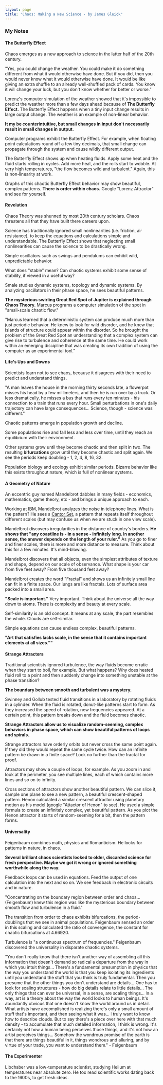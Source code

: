 ```yaml
---
layout: page
title: "Chaos: Making a New Science - by James Gleick"
---
```

### My Notes 

#### The Butterfly Effect

Chaos emerges as a new approach to science in the latter half of the 20th century.

"Yes, you could change the weather.  You could make it do something different from what it would otherwise have done.  But if you did, then you would never know what it would otherwise have done.  It would be like giving an extra shuffle to an already well-shuffled pack of cards.  You know it will change your luck, but you don't know whether for better or worse."

Lorenz's computer simulation of the weather showed that it's impossible to predict the weather more than a few days ahead because of **The Butterfly Effect.**  The Butterfly Effect happens when a tiny input change results in large output change.  The weather is an example of non-linear behavior.

**It my be counterintuitive, but small changes in input don't necessarily result in small changes in output.**

Computer programs exhibit the Butterfly Effect.  For example, when floating point calculations round off a few tiny decimals, that small change can propagate through the system and cause wildly different output.

The Butterfly Effect shows up when heating fluids.  Apply some heat and the fluid starts rolling in cycles.  Add more heat, and the rolls start to wobble.  At very high temperatures, "the flow becomes wild and turbulent."  Again, this is non-linearity at work.

Graphs of this chaotic Butterfly Effect behavior may show beautiful, complex patterns.  **There is order within chaos.**  Google "Lorenz Attractor" and see for yourself.

#### Revolution

Chaos Theory was shunned by most 20th century scholars.  Chaos threatens all that they have built there careers upon.

Science has traditionally ignored small nonlinearities (i.e. friction, air resistance), to keep the equations and calculations simple and understandable.  The Butterfly Effect shows that neglecting small nonlinearities can cause the science to be drastically wrong.

Simple oscillators such as swings and pendulums can exhibit wild, unpredictable behavior.

What does "stable" mean?  Can chaotic systems exhibit some sense of stability, if viewed in a useful way?

Smale studies dynamic systems, topology and dynamic systems.  By analyzing oscillators in their phase space, he sees beautiful patterns.

**The mysterious swirling Great Red Spot of Jupiter is explained through Chaos Theory.**  Marcus programs a computer simulation of the spot in "small-scale chaotic flow."

"Marcus learned that a deterministic system can produce much more than just periodic behavior.  He knew to look for wild disorder, and he knew that  islands of structure could appear within the disorder.  So he brought the problem of the Great Red Spot an understanding that a complex system can give rise to turbulence and coherence at the same time.  He could work within an emerging discipline that was creating its own tradition of using the computer as an experimental tool."

#### Life's Ups and Downs

Scientists learn not to see chaos, because it disagrees with their need to predict and understand things.

"A man leaves the house in the morning thirty seconds late, a flowerpot misses his head by a few millimeters, and then he is run over by a truck.  Or less dramatically, he misses a bus that runs every ten minutes - his connection to a train that runs every hour. Small perturbations in one's daily trajectory can have large consequences...  Science, though - science was different."

Chaotic patterns emerge in population growth and decline.

Some populations rise and fall less and less over time, until they reach an equilibrium with their environment.

Other systems grow until they become chaotic and then split in two.  The resulting **bifurcations** grow until they become chaotic and split again.  We see the periods keep doubling - 1, 2, 4, 8, 16, 32.

Population biology and ecology exhibit similar periods.  Bizarre behavior like this exists throughout nature, which is full of nonlinear systems.

#### A Geometry of Nature

An eccentric guy named Mandelbrot dabbles in many fields - economics, mathematics, game theory, etc - and brings a unique approach to each.

Working at IBM, Mandelbrot analyzes the noise in telephone lines.  What is the pattern?  He sees a [Cantor Set](https://en.wikipedia.org/wiki/Cantor_set), a pattern that repeats itself throughout different scales (but may confuse us when we are stuck in one view scale).

Mandelbrot discovers irregularities in the distance of country's borders.  **He shows that "any coastline is - in a sense - infinitely long.  In another sense, the answer depends on the length of your ruler."** As you go to finer and finer scales, there is more and more distance to measure.  Think about this for a few minutes.  It's mind-blowing.

Mandelbrot discovers that all objects, even the simplest attributes of texture and shape, depend on our scale of observance.  What shape is your car from five feet away?  From five thousand feet away?

Mandelbrot creates the word "Fractal" and shows us an infinitely small line can fit in a finite space.  Our lungs are like fractals.  Lots of surface area packed into a small area.

**"Scale is important."** Very important.  Think about the universe all the way down to atoms.  There is complexity and beauty at every scale.

Self-similarity is an old concept. It means at any scale, the part resembles the whole.  Clouds are self-similar.

Simple equations can cause endless complex, beautiful patterns.

**"Art that satisfies lacks scale, in the sense that it contains important elements at all sizes.""**

#### Strange Attractors

Traditional scientists ignored turbulence, the way fluids become erratic when they start to boil, for example.  But what happens?  Why does heated fluid roll to a point and then suddenly change into something unstable at the phase transition?

**The boundary between smooth and turbulent was a mystery.**

Swinney and Gollub tested fluid transitions in a laboratory by rotating fluids in a cylinder.  When the fluid is rotated, donut-like patterns start to form.  As they increased the speed of rotation, new frequencies appeared.  At a certain point, this pattern breaks down and the fluid becomes chaotic.

**Strange Attractors allow us to visualize random-seeming, complex behaviors in phase space, which can show beautiful patterns of loops and spirals.**.

Strange attractors have orderly orbits but never cross the same point again.  If they did they would repeat the same cycle twice.  How can an infinite pattern be drawn in a finite space?  Look no further than the fractal for proof.

Attractors may show a couple of loops, for example.  As you zoom in and look at the perimeter, you see multiple lines, each of which contains more lines and so on to infinity.

Cross sections of attractors show another beautiful pattern.  We can slice it, sample one plane to see a new pattern, a beautiful crescent-shaped pattern.  Henon calculated a similar crescent attractor using planetary motion as his model (google "Attactor of Henon" to see).  He used a simple formula to create an infinitely complex, yet beautiful pattern.  As you plot the Henon attractor it starts of random-seeming for a bit, then the pattern forms.

#### Universality

Feigenbaum combines math, physics and Romanticism. He looks for patterns in nature, in chaos.

**Several brilliant chaos scientists looked to older, discarded science for fresh perspective.  Maybe we got it wrong or ignored something worthwhile along the way.**

Feedback loops can be used in equations.  Feed the output of one calculation into the next and so on.  We see feedback in electronic circuits and in nature.

"Concentrating on the boundary region between order and chaos... (Feigenbaum) knew this region was like the mysterious boundary between smooth flow and turbulence in a fluid."

The transition from order to chaos exhibits bifurcations, the period-doublings that we see in animal populations.  Feigenbaum sensed an order in this scaling and calculated the ratio of convergence, the constant for chaotic bifurcations at 4.66920.

Turbulence is "a continuous spectrum of frequencies."  Feigenbaum discovered the universality in disparate chaotic systems.  

"You don't really know that there isn't another way of assembling all this information that doesn't demand so radical a departure from the way in which you intuit things...  There's a fundamental presumption in physics that the way you understand the world is that you keep isolating its ingredients until you understand the stuff that you think is truly fundamental. Then you presume that the other things you don't understand are details...  One has to look for scaling structures - how do big details relate to little details...  The only things that can ever be universal, in a sense, are scaling things... In a way, art is a theory about the way the world looks to human beings.  It's abundantly obvious that one doesn't know the world around us in detail.  What artists have accomplished is realizing there's only a small amount of stuff that's important, and then seeing what it was... I truly want to know how to describe clouds.  But to say there's a piece over here with that much density - to accumulate that much detailed information, I think is wrong.  It's certainly not how a human being perceives those things, and it's not how an artist perceives things...  Somehow the wondrous promise of the earth is that there are things beautiful in it, things wondrous and alluring, and by virtue of your trade, you want to understand them."  - Feigenbaum


#### The Experimenter

Libchaber was a low-temperature scientist, studying Helium at temperatures near absolute zero.  He too read scientific works dating back to the 1600s, to get fresh ideas.


